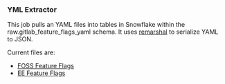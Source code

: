 ### YML Extractor

This job pulls an YAML files into tables in Snowflake within the raw.gitlab_feature_flags_yaml schema. It uses [remarshal](https://pypi.org/project/remarshal/) to serialize YAML to JSON.

Current files are:

* [FOSS Feature Flags](https://gitlab.com/gitlab-org/gitlab/-/tree/master/config/feature_flags/)
* [EE Feature Flags](https://gitlab.com/gitlab-org/gitlab/-/tree/master/ee/config/feature_flags/)
